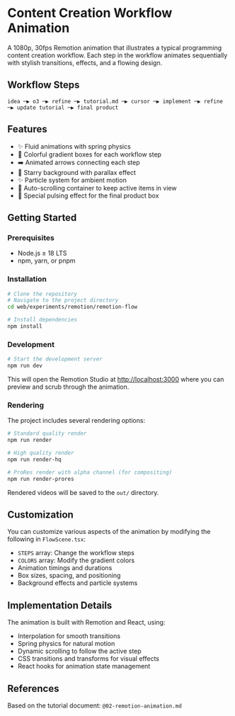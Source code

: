 # Content Creation Workflow Animation

A 1080p, 30fps Remotion animation that illustrates a typical programming content creation workflow. Each step in the workflow animates sequentially with stylish transitions, effects, and a flowing design.

## Workflow Steps

```
idea ─▶ o3 ─▶ refine ─▶ tutorial.md ─▶ cursor ─▶ implement ─▶ refine ─▶ update tutorial ─▶ final product
```

## Features

- ✨ Fluid animations with spring physics
- 🎨 Colorful gradient boxes for each workflow step
- ➡️ Animated arrows connecting each step
- 🌌 Starry background with parallax effect
- ✨ Particle system for ambient motion
- 📜 Auto-scrolling container to keep active items in view
- 💫 Special pulsing effect for the final product box

## Getting Started

### Prerequisites

- Node.js ≥ 18 LTS
- npm, yarn, or pnpm

### Installation

```bash
# Clone the repository
# Navigate to the project directory
cd web/experiments/remotion/remotion-flow

# Install dependencies
npm install
```

### Development

```bash
# Start the development server
npm run dev
```

This will open the Remotion Studio at [http://localhost:3000](http://localhost:3000) where you can preview and scrub through the animation.

### Rendering

The project includes several rendering options:

```bash
# Standard quality render
npm run render

# High quality render
npm run render-hq

# ProRes render with alpha channel (for compositing)
npm run render-prores
```

Rendered videos will be saved to the `out/` directory.

## Customization

You can customize various aspects of the animation by modifying the following in `FlowScene.tsx`:

- `STEPS` array: Change the workflow steps
- `COLORS` array: Modify the gradient colors
- Animation timings and durations
- Box sizes, spacing, and positioning
- Background effects and particle systems

## Implementation Details

The animation is built with Remotion and React, using:

- Interpolation for smooth transitions
- Spring physics for natural motion
- Dynamic scrolling to follow the active step
- CSS transitions and transforms for visual effects
- React hooks for animation state management

## References

Based on the tutorial document: `@02-remotion-animation.md`
